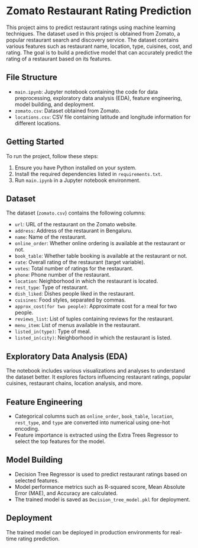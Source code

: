 # Zomato Restaurant Rating Prediction

This project aims to predict restaurant ratings using machine learning techniques. The dataset used in this project is obtained from Zomato, a popular restaurant search and discovery service. The dataset contains various features such as restaurant name, location, type, cuisines, cost, and rating. The goal is to build a predictive model that can accurately predict the rating of a restaurant based on its features.

## File Structure

- `main.ipynb`: Jupyter notebook containing the code for data preprocessing, exploratory data analysis (EDA), feature engineering, model building, and deployment.
- `zomato.csv`: Dataset obtained from Zomato.
- `locations.csv`: CSV file containing latitude and longitude information for different locations.

## Getting Started

To run the project, follow these steps:

1. Ensure you have Python installed on your system.
2. Install the required dependencies listed in `requirements.txt`.
3. Run `main.ipynb` in a Jupyter notebook environment.

## Dataset

The dataset (`zomato.csv`) contains the following columns:

- `url`: URL of the restaurant on the Zomato website.
- `address`: Address of the restaurant in Bengaluru.
- `name`: Name of the restaurant.
- `online_order`: Whether online ordering is available at the restaurant or not.
- `book_table`: Whether table booking is available at the restaurant or not.
- `rate`: Overall rating of the restaurant (target variable).
- `votes`: Total number of ratings for the restaurant.
- `phone`: Phone number of the restaurant.
- `location`: Neighborhood in which the restaurant is located.
- `rest_type`: Type of restaurant.
- `dish_liked`: Dishes people liked in the restaurant.
- `cuisines`: Food styles, separated by commas.
- `approx_cost(for two people)`: Approximate cost for a meal for two people.
- `reviews_list`: List of tuples containing reviews for the restaurant.
- `menu_item`: List of menus available in the restaurant.
- `listed_in(type)`: Type of meal.
- `listed_in(city)`: Neighborhood in which the restaurant is listed.

## Exploratory Data Analysis (EDA)

The notebook includes various visualizations and analyses to understand the dataset better. It explores factors influencing restaurant ratings, popular cuisines, restaurant chains, location analysis, and more.

## Feature Engineering

- Categorical columns such as `online_order`, `book_table`, `location`, `rest_type`, and `type` are converted into numerical using one-hot encoding.
- Feature importance is extracted using the Extra Trees Regressor to select the top features for the model.

## Model Building

- Decision Tree Regressor is used to predict restaurant ratings based on selected features.
- Model performance metrics such as R-squared score, Mean Absolute Error (MAE), and Accuracy are calculated.
- The trained model is saved as `Decision_tree_model.pkl` for deployment.

## Deployment

The trained model can be deployed in production environments for real-time rating prediction.

